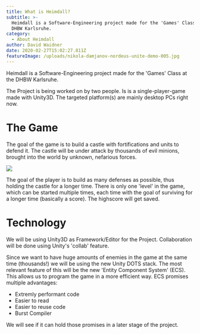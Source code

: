 ```yaml
---
title: What is Heimdall?
subtitle: >-
  Heimdall is a Software-Engineering project made for the 'Games' Class at the
  DHBW Karlsruhe.
category:
  - About Heimdall
author: David Waidner
date: 2020-02-27T15:02:27.811Z
featureImage: /uploads/nikola-damjanov-nordeus-unite-demo-005.jpg
---
```

Heimdall is a Software-Engineering project made for the 'Games' Class at the DHBW Karlsruhe.

The Project is being worked on by two people. Is is a single-player-game made with Unity3D. The targeted platform(s) are mainly desktop PCs right now.

# The Game

The goal of the game is to build a castle with fortifications and units to defend it. The castle will be under attack by thousands of evil minions, brought into the world by unknown, nefarious forces.

![](/images/nikola-damjanov-nordeus-unite-demo-005.jpg)

The goal of the player is to build as many defenses as possible, thus holding the castle for a longer time. There is only one 'level' in the game, which can be started multiple times, each time with the goal of surviving for a longer time (basically a score). The highscore will get saved.

# Technology

We will be using Unity3D as Framework/Editor for the Project. Collaboration will be done using Unity's 'collab' feature.

Since we want to have huge amounts of enemies in the game at the same time (thousands!) we will be using the new Unity DOTS stack. The most relevant feature of this will be the new 'Entity Component System' (ECS). This allows us to program the game in a more efficient way. ECS promises multiple advantages:

* Extremly performant code
* Easier to read
* Easier to reuse code
* Burst Compiler

We will see if it can hold those promises in a later stage of the project.